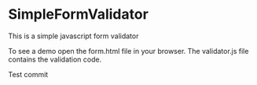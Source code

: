 SimpleFormValidator
===================

This is a simple javascript form validator

To see a demo open the form.html file in your browser.
The validator.js file contains the validation code.

Test commit
